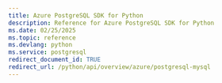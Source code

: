 ```yaml
---
title: Azure PostgreSQL SDK for Python
description: Reference for Azure PostgreSQL SDK for Python
ms.date: 02/25/2025
ms.topic: reference
ms.devlang: python
ms.service: postgresql
redirect_document_id: TRUE
redirect_url: /python/api/overview/azure/postgresql-mysql
---
```

